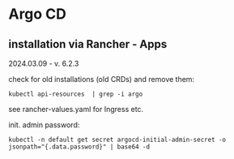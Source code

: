 # Argo CD

## installation via Rancher - Apps

2024.03.09 - v. 6.2.3

check for old installations (old CRDs) and remove them:

```
kubectl api-resources  | grep -i argo
```



see rancher-values.yaml for Ingress etc.


init. admin password:

```
kubectl -n default get secret argocd-initial-admin-secret -o jsonpath="{.data.password}" | base64 -d
```



